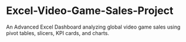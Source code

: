 # Excel-Video-Game-Sales-Project
An Advanced Excel Dashboard analyzing global video game sales using pivot tables, slicers, KPI cards, and charts.
